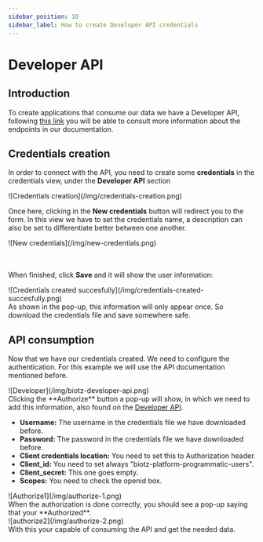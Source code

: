 ```yaml
---
sidebar_position: 10
sidebar_label: How to create Developer API credentials
---
```

# Developer API

## Introduction

To create applications that consume our data we have a Developer API, following <a href="/academy/docs/Tutorials/Step 2 - Creating a Message Type" target="_self">this link</a> you will be able to consult more information about the endpoints in our documentation.

## Credentials creation

In order to connect with the API, you need to create some **credentials** in the credentials view, under the **Developer API** section

<div class="tutorial-image-container">
![Credentials creation](/img/credentials-creation.png)
</div>


Once here, clicking in the **New credentials** button will redirect you to the form. In this view we have to set the credentials name, a description can also be set to differentiate better between one another.
<div class="tutorial-image-container">
![New credentials](/img/new-credentials.png)
</div>
<br></br>

When finished, click **Save** and it will show the user information:
<div class="tutorial-image-container">
![Credentials created succesfully](/img/credentials-created-succesfully.png)
</div>
As shown in the pop-up, this information will only appear once. So download the credentials file and save somewhere safe.

## API consumption

Now that we have our credentials created. We need to configure the authentication. For this example we will use the API documentation mentioned before.
<div class="tutorial-image-container">
![Developer](/img/biotz-developer-api.png)
</div>
Clicking the **Authorize** button a pop-up will show, in which we need to add this information, also found on the
<a href="./" target="_self">Developer API</a>.

- **Username:** The username in the credentials file we have downloaded before.
- **Password:** The password in the credentials file we have downloaded before.
- **Client credentials location:** You need to set this to Authorization header.
- **Client_id:** You need to set always "biotz-platform-programmatic-users".
- **Client_secret:** This one goes empty.
- **Scopes:** You need to check the openid box.

<div class="tutorial-image-container">
![Authorize1](/img/authorize-1.png)
</div>
When the authorization is done correctly, you should see a pop-up saying that your **Authorized**.

<div class="tutorial-image-container">
![authorize2](/img/authorize-2.png)
</div>
With this your capable of consuming the API and get the needed data.







